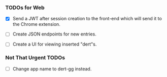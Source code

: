 ### TODOs for Web

- [x] Send a JWT after session creation to the front-end which will send it to the Chrome extension.
- [ ] Create JSON endpoints for new entries.
- [ ] Create a UI for viewing inserted "dert"s.


### Not That Urgent TODOs

- [ ] Change app name to dert-gg instead.
